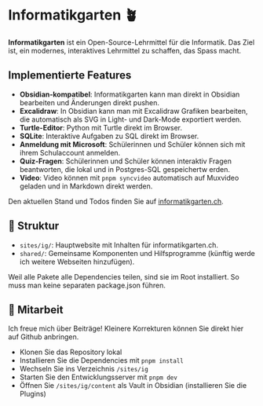 # Informatikgarten 🪴

**Informatikgarten** ist ein Open-Source-Lehrmittel für die Informatik. Das Ziel ist, ein modernes, interaktives Lehrmittel zu schaffen, das Spass macht. 

## Implementierte Features

- **Obsidian-kompatibel**: Informatikgarten kann man direkt in Obsidian bearbeiten und Änderungen direkt pushen.
- **Excalidraw**: In Obsidian kann man mit Excalidraw Grafiken bearbeiten, die automatisch als SVG in Light- und Dark-Mode exportiert werden.
- **Turtle-Editor**: Python mit Turtle direkt im Browser.
- **SQLite**: Interaktive Aufgaben zu SQL direkt im Browser.
- **Anmeldung mit Microsoft**: Schülerinnen und Schüler können sich mit ihrem Schulaccount anmelden.
- **Quiz-Fragen**: Schülerinnen und Schüler können interaktiv Fragen beantworten, die lokal und in Postgres-SQL gespeichertw erden.
- **Video**: Video können mit `pnpm syncvideo` automatisch auf Muxvideo geladen und in Markdown direkt werden.

Den aktuellen Stand und Todos finden Sie auf [informatikgarten.ch](https://www.informatikgarten.ch).

## 📂 Struktur

- `sites/ig/`: Hauptwebsite mit Inhalten für informatikgarten.ch.
- `shared/`: Gemeinsame Komponenten und Hilfsprogramme (künftig werde ich weitere Webseiten hinzufügen).

Weil alle Pakete alle Dependencies teilen, sind sie im Root installiert. So muss man keine separaten package.json führen.

## 🤝 Mitarbeit

Ich freue mich über Beiträge! Kleinere Korrekturen können Sie direkt hier auf Github anbringen. 

- Klonen Sie das Repository lokal
- Installieren Sie die Dependencies mit `pnpm install`
- Wechseln Sie ins Verzeichnis `/sites/ig`
- Starten Sie den Entwicklungsserver mit `pnpm dev`
- Öffnen Sie `/sites/ig/content` als Vault in Obsidian (installieren Sie die Plugins)